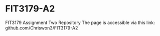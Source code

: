 # FIT3179-A2
FIT3179 Assignment Two Repository
The page is accessible via this link: github.com/Chriswon3/FIT3179-A2
